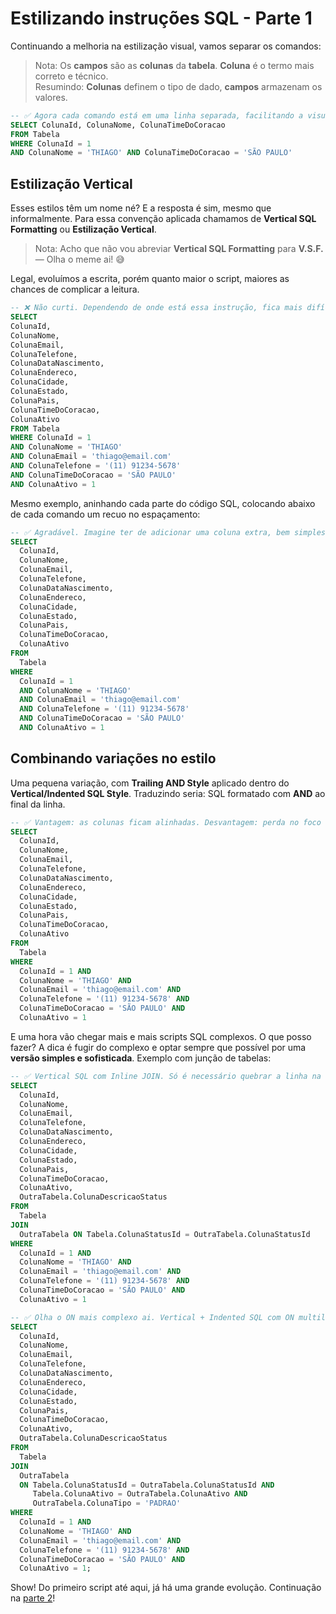 # Estilizando instruções SQL - Parte 1

Continuando a melhoria na estilização visual, vamos separar os comandos:

> Nota: Os **campos** são as **colunas** da **tabela**. **Coluna** é o termo mais correto e técnico.  
> Resumindo: **Colunas** definem o tipo de dado, **campos** armazenam os valores.

```sql
-- ✅ Agora cada comando está em uma linha separada, facilitando a visualização.
SELECT ColunaId, ColunaNome, ColunaTimeDoCoracao
FROM Tabela 
WHERE ColunaId = 1
AND ColunaNome = 'THIAGO' AND ColunaTimeDoCoracao = 'SÃO PAULO'
```

## Estilização Vertical

Esses estilos têm um nome né? E a resposta é sim, mesmo que informalmente. Para essa convenção aplicada chamamos de
**Vertical SQL Formatting** ou **Estilização Vertical**.

> Nota: Acho que não vou abreviar **Vertical SQL Formatting**  para **V.S.F.** — Olha o meme ai! 😅

Legal, evoluímos a escrita, porém quanto maior o script, maiores as chances de complicar a leitura.

```sql
-- ❌ Não curti. Dependendo de onde está essa instrução, fica mais difícil interpretar.
SELECT 
ColunaId, 
ColunaNome, 
ColunaEmail, 
ColunaTelefone, 
ColunaDataNascimento, 
ColunaEndereco, 
ColunaCidade, 
ColunaEstado, 
ColunaPais, 
ColunaTimeDoCoracao, 
ColunaAtivo
FROM Tabela
WHERE ColunaId = 1
AND ColunaNome = 'THIAGO'
AND ColunaEmail = 'thiago@email.com'
AND ColunaTelefone = '(11) 91234-5678'
AND ColunaTimeDoCoracao = 'SÃO PAULO'
AND ColunaAtivo = 1
```

Mesmo exemplo, aninhando cada parte do código SQL, colocando abaixo de cada comando um recuo no espaçamento:

```sql
-- ✅ Agradável. Imagine ter de adicionar uma coluna extra, bem simples, só criar mais uma linha.
SELECT 
  ColunaId, 
  ColunaNome, 
  ColunaEmail, 
  ColunaTelefone, 
  ColunaDataNascimento, 
  ColunaEndereco, 
  ColunaCidade, 
  ColunaEstado, 
  ColunaPais, 
  ColunaTimeDoCoracao, 
  ColunaAtivo
FROM 
  Tabela
WHERE
  ColunaId = 1
  AND ColunaNome = 'THIAGO'
  AND ColunaEmail = 'thiago@email.com'
  AND ColunaTelefone = '(11) 91234-5678'
  AND ColunaTimeDoCoracao = 'SÃO PAULO'
  AND ColunaAtivo = 1
```

## Combinando variações no estilo

Uma pequena variação, com **Trailing AND Style** aplicado dentro do **Vertical/Indented SQL Style**. Traduzindo seria:
SQL formatado com **AND** ao final da linha.

```sql
-- ✅ Vantagem: as colunas ficam alinhadas. Desvantagem: perda no foco da clausula AND, que fica pra trás.
SELECT 
  ColunaId, 
  ColunaNome, 
  ColunaEmail, 
  ColunaTelefone, 
  ColunaDataNascimento, 
  ColunaEndereco, 
  ColunaCidade, 
  ColunaEstado, 
  ColunaPais, 
  ColunaTimeDoCoracao, 
  ColunaAtivo
FROM 
  Tabela
WHERE
  ColunaId = 1 AND
  ColunaNome = 'THIAGO' AND
  ColunaEmail = 'thiago@email.com' AND
  ColunaTelefone = '(11) 91234-5678' AND
  ColunaTimeDoCoracao = 'SÃO PAULO' AND
  ColunaAtivo = 1
```

E uma hora vão chegar mais e mais scripts SQL complexos. O que posso fazer? A dica é fugir do complexo e optar sempre
que possível por uma **versão simples e sofisticada**. Exemplo com junção de tabelas:

```sql
-- ✅ Vertical SQL com Inline JOIN. Só é necessário quebrar a linha na clausula ON se for mais complexo.
SELECT 
  ColunaId, 
  ColunaNome, 
  ColunaEmail, 
  ColunaTelefone, 
  ColunaDataNascimento, 
  ColunaEndereco, 
  ColunaCidade, 
  ColunaEstado, 
  ColunaPais, 
  ColunaTimeDoCoracao, 
  ColunaAtivo, 
  OutraTabela.ColunaDescricaoStatus
FROM 
  Tabela
JOIN 
  OutraTabela ON Tabela.ColunaStatusId = OutraTabela.ColunaStatusId
WHERE
  ColunaId = 1 AND
  ColunaNome = 'THIAGO' AND
  ColunaEmail = 'thiago@email.com' AND
  ColunaTelefone = '(11) 91234-5678' AND
  ColunaTimeDoCoracao = 'SÃO PAULO' AND
  ColunaAtivo = 1

-- ✅ Olha o ON mais complexo ai. Vertical + Indented SQL com ON multilinha e ANDs finais, simplificando...
SELECT
  ColunaId,
  ColunaNome,
  ColunaEmail,
  ColunaTelefone,
  ColunaDataNascimento,
  ColunaEndereco,
  ColunaCidade,
  ColunaEstado,
  ColunaPais,
  ColunaTimeDoCoracao,
  ColunaAtivo,
  OutraTabela.ColunaDescricaoStatus
FROM
  Tabela
JOIN
  OutraTabela
  ON Tabela.ColunaStatusId = OutraTabela.ColunaStatusId AND
     Tabela.ColunaAtivo = OutraTabela.ColunaAtivo AND
     OutraTabela.ColunaTipo = 'PADRAO'
WHERE
  ColunaId = 1 AND
  ColunaNome = 'THIAGO' AND
  ColunaEmail = 'thiago@email.com' AND
  ColunaTelefone = '(11) 91234-5678' AND
  ColunaTimeDoCoracao = 'SÃO PAULO' AND
  ColunaAtivo = 1;
```

Show! Do primeiro script até aqui, já há uma grande evolução. Continuação na [parte 2](estilizando-sql-parte-2.md)!
